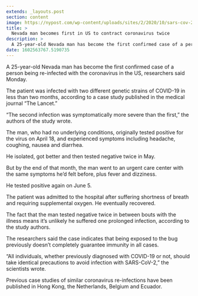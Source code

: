 ```yaml
--- 
extends: _layouts.post 
section: content 
image: https://nypost.com/wp-content/uploads/sites/2/2020/10/sars-cov-2.jpg?quality=90&strip=all&w=1200 
title: > 
  Nevada man becomes first in US to contract coronavirus twice 
description: > 
  A 25-year-old Nevada man has become the first confirmed case of a person being re-infected with the coronavirus in the US, researchers said Monday.The man, who had no underlying conditions, originally tested positive for the virus on April 18, and experienced symptoms including headache, coughing, nausea and diarrhea.He isolated, got better and then tested negative twice in May.The fact that the man tested negative twice in between bouts with the illness means it’s unlikely he suffered one prolonged infection, according to the study authors.Previous case studies of similar coronavirus re-infections have been published in Hong Kong, the Netherlands, Belgium and Ecuador. 
date: 1602563767.5190735 
--- 
```

A 25-year-old Nevada man has become the first confirmed case of a person being re-infected with the coronavirus in the US, researchers said Monday.

The patient was infected with two different genetic strains of COVID-19 in less than two months, according to a case study published in the medical journal “The Lancet.”

“The second infection was symptomatically more severe than the first,” the authors of the study wrote.

The man, who had no underlying conditions, originally tested positive for the virus on April 18, and experienced symptoms including headache, coughing, nausea and diarrhea.

He isolated, got better and then tested negative twice in May.

But by the end of that month, the man went to an urgent care center with the same symptoms he’d felt before, plus fever and dizziness.

He tested positive again on June 5.

The patient was admitted to the hospital after suffering shortness of breath and requiring supplemental oxygen. He eventually recovered.

The fact that the man tested negative twice in between bouts with the illness means it’s unlikely he suffered one prolonged infection, according to the study authors.

The researchers said the case indicates that being exposed to the bug previously doesn’t completely guarantee immunity in all cases.

“All individuals, whether previously diagnosed with COVID-19 or not, should take identical precautions to avoid infection with SARS-CoV-2,” the scientists wrote.

Previous case studies of similar coronavirus re-infections have been published in Hong Kong, the Netherlands, Belgium and Ecuador.